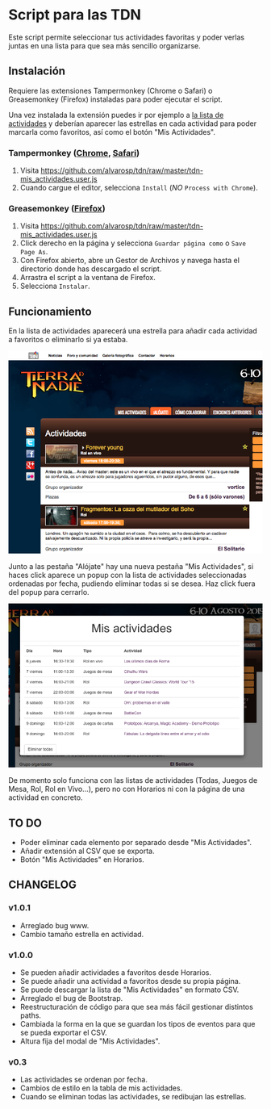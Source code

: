 # Script para las TDN #
Este script permite seleccionar tus actividades favoritas y poder verlas juntas en una lista para que sea más sencillo organizarse.

## Instalación ##
Requiere las extensiones Tampermonkey (Chrome o Safari) o Greasemonkey (Firefox) instaladas para poder ejecutar el script.

Una vez instalada la extensión puedes ir por ejemplo a [la lista de actividades](http://www.jornadas-tdn.org/actividades/lista/jornadas-tierra-de-nadie-2015) y deberían aparecer las estrellas en cada actividad para poder marcarla como favoritos, así como el botón "Mis Actividades".

### Tampermonkey ([Chrome](https://chrome.google.com/webstore/detail/tampermonkey/dhdgffkkebhmkfjojejmpbldmpobfkfo), [Safari](https://tampermonkey.net)) ###
1. Visita https://github.com/alvarosp/tdn/raw/master/tdn-mis_actividades.user.js
2. Cuando cargue el editor, selecciona `Install` (*NO* `Process with Chrome`).

### Greasemonkey ([Firefox](https://addons.mozilla.org/en-US/firefox/addon/greasemonkey/)) ###
1. Visita https://github.com/alvarosp/tdn/raw/master/tdn-mis_actividades.user.js
2. Click derecho en la página y selecciona `Guardar página como` o `Save Page As`.
3. Con Firefox abierto, abre un Gestor de Archivos y navega hasta el directorio donde has descargado el script.
4. Arrastra el script a la ventana de Firefox.
5. Selecciona `Instalar`.

## Funcionamiento ##
En la lista de actividades aparecerá una estrella para añadir cada actividad a favoritos o eliminarlo si ya estaba.

![Lista de actividades](https://github.com/alvarosp/tdn/raw/master/images/shot1.png)

Junto a las pestaña "Alójate" hay una nueva pestaña "Mis Actividades", si haces click aparece un popup con la lista de actividades seleccionadas ordenadas por fecha, pudiendo eliminar todas si se desea. Haz click fuera del popup para cerrarlo.

![Vista de mis actividades](https://github.com/alvarosp/tdn/raw/master/images/shot2.png)

De momento solo funciona con las listas de actividades (Todas, Juegos de Mesa, Rol, Rol en Vivo…), pero no con Horarios ni con la página de una actividad en concreto.

## TO DO ##
* Poder eliminar cada elemento por separado desde "Mis Actividades".
* Añadir extensión al CSV que se exporta.
* Botón "Mis Actividades" en Horarios.

## CHANGELOG ##
### v1.0.1 ###
* Arreglado bug www.
* Cambio tamaño estrella en actividad.
### v1.0.0 ###
* Se pueden añadir actividades a favoritos desde Horarios.
* Se puede añadir una actividad a favoritos desde su propia página.
* Se puede descargar la lista de "Mis Actividades" en formato CSV.
* Arreglado el bug de Bootstrap.
* Reestructuración de código para que sea más fácil gestionar distintos paths.
* Cambiada la forma en la que se guardan los tipos de eventos para que se pueda exportar el CSV.
* Altura fija del modal de "Mis Actividades".

### v0.3 ###
* Las actividades se ordenan por fecha.
* Cambios de estilo en la tabla de mis actividades.
* Cuando se eliminan todas las actividades, se redibujan las estrellas.